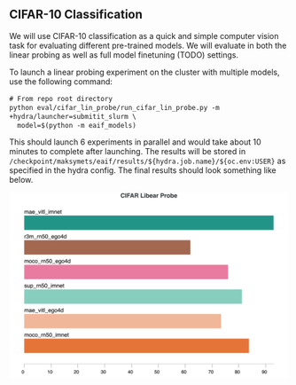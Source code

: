 ## CIFAR-10 Classification

We will use CIFAR-10 classification as a quick and simple computer vision task for evaluating different pre-trained models. We will evaluate in both the linear probing as well as full model finetuning (TODO) settings.

To launch a linear probing experiment on the cluster with multiple models, use the following command:
```
# From repo root directory
python eval/cifar_lin_probe/run_cifar_lin_probe.py -m +hydra/launcher=submitit_slurm \
  model=$(python -m eaif_models)
```

This should launch 6 experiments in parallel and would take about 10 minutes to complete after launching. The results will be stored in `/checkpoint/maksymets/eaif/results/${hydra.job.name}/${oc.env:USER}` as specified in the hydra config. The final results should look something like below.

![](assets/cifar_lin_probe_results.png)
